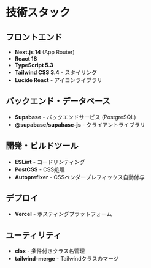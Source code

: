 # 技術スタック

## フロントエンド
- **Next.js 14** (App Router)
- **React 18**
- **TypeScript 5.3**
- **Tailwind CSS 3.4** - スタイリング
- **Lucide React** - アイコンライブラリ

## バックエンド・データベース
- **Supabase** - バックエンドサービス (PostgreSQL)
- **@supabase/supabase-js** - クライアントライブラリ

## 開発・ビルドツール
- **ESLint** - コードリンティング
- **PostCSS** - CSS処理
- **Autoprefixer** - CSSベンダープレフィックス自動付与

## デプロイ
- **Vercel** - ホスティングプラットフォーム

## ユーティリティ
- **clsx** - 条件付きクラス名管理
- **tailwind-merge** - Tailwindクラスのマージ